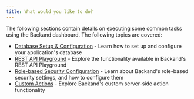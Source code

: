 ```yaml
---
title: What would you like to do?
---
```

The following sections contain details on executing some common tasks using the Backand dashboard. The following topics are covered:

* [Database Setup & Configuration](database/index.html) - Learn how to set up and configure your application's database
* [REST API Playground](rest/index.html) - Explore the functionality available in Backand's REST API Playground
* [Role-based Security Configuration](security/index.html) - Learn about Backand's role-based security settings, and how to configure them
* [Custom Actions](actions/index.html) - Explore Backand's custom server-side action functionality